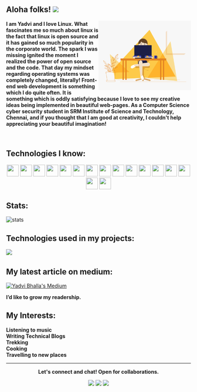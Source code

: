 
<!--
**yadvi12/yadvi12** is a ✨ _special_ ✨ repository because its `README.md` (this file) appears on your GitHub profile.

Here are some ideas to get you started:

- 🔭 I’m currently working on ...
- 🌱 I’m currently learning ...
- 👯 I’m looking to collaborate on ...
- 🤔 I’m looking for help with ...
- 💬 Ask me about ...
- 📫 How to reach me: ...
- 😄 Pronouns: ...
- ⚡ Fun fact: ...
-->

## Aloha folks! <img src="https://raw.githubusercontent.com/MartinHeinz/MartinHeinz/master/wave.gif" width="30px">

<div>
<div align = "center">
 <img align ="right" width="50%" height="50%" src="code.gif" alt="">
</div>
 

<b><p align = "left">I am Yadvi and I love Linux. What fascinates me so much about linux is the fact that linux is open source and it has gained so much popularity in the corporate world. The spark I was missing ignited the moment I realized the power of open source and the code. That day my mindset regarding operating systems was completely changed, literally! Front-end web development is something which I do quite often. It is something which is oddly satisfying because I love to see my creative ideas being implemented in beautiful web-pages. As a Computer Science cyber security student in SRM Institute of Science and Technology, Chennai, and if you thought that I am good at creativity, I couldn't help appreciating your beautiful imagination!</p></b>
</div>
<br>

## Technologies I know:

<p align="center">
<img height="32" width="32" src="https://cdn.jsdelivr.net/npm/simple-icons@v3/icons/amazonaws.svg" />
<img height="32" width="32" src="https://cdn.jsdelivr.net/npm/simple-icons@v3/icons/docker.svg" />
<img height="32" width="32" src="https://cdn.jsdelivr.net/npm/simple-icons@v3/icons/redhat.svg" />
<img height="32" width="32" src="https://cdn.jsdelivr.net/npm/simple-icons@v3/icons/python.svg" />
 <img height="32" width="32" src="https://cdn.jsdelivr.net/npm/simple-icons@v3/icons/html5.svg" />
<img height="32" width="32" src="https://cdn.jsdelivr.net/npm/simple-icons@v3/icons/linux.svg" />
<img height="32" width="32" src="https://cdn.jsdelivr.net/npm/simple-icons@v3/icons/css3.svg" />
<img height="32" width="32" src="https://cdn.jsdelivr.net/npm/simple-icons@v3/icons/javascript.svg" />
 <img height="32" width="32" src="https://cdn.jsdelivr.net/npm/simple-icons@v3/icons/node-dot-js.svg" />
<img height="32" width="32" src="https://cdn.jsdelivr.net/npm/simple-icons@v3/icons/react.svg" />
<img height="32" width="32" src="https://cdn.jsdelivr.net/npm/simple-icons@v3/icons/mongodb.svg" />
<img height="32" width="32" src="https://cdn.jsdelivr.net/npm/simple-icons@v3/icons/github.svg" />
 <img height="32" width="32" src="https://cdn.jsdelivr.net/npm/simple-icons@v3/icons/virtualbox.svg" />
 <img height="32" width="32" src="https://cdn.jsdelivr.net/npm/simple-icons@v3/icons/c.svg" />
<img height="32" width="32" src="https://cdn.jsdelivr.net/npm/simple-icons@v3/icons/bootstrap.svg" />
 <img height="32" width="32" src="https://cdn.jsdelivr.net/npm/simple-icons@v3/icons/vmware.svg" />
 </p>


  

 
## Stats:
  
  
<p>
  
  <img src="https://github-readme-stats.vercel.app/api?username=yadvi12&show_icons=true&theme=nord" alt="stats">
  </p>
  

## Technologies used in my projects:

  <p>
 
  <img src="https://github-readme-stats.vercel.app/api/top-langs/?username=yadvi12&layout=compact)">
  </p>
  


  
## My latest article on medium:

[![Yadvi Bhalla's Medium](https://github-readme-medium.vercel.app/?username=iivday21)](https://iivday21.medium.com/)

**I’d like to grow my readership.**
  
  ## My Interests:

<p align="center">

  <b>Listening to music</b><br />
  <b>Writing Technical Blogs</b><br />
  <b>Trekking</b><br />
  <b>Cooking</b><br />
  <b>Travelling to new places</b>
<hr>
<p align="center">
  <b>Let's connect and chat! Open for collaborations.</b>

  <p align="center">
    <a href="https://twitter.com/ivday21" alt="Twitter"><img src="https://raw.githubusercontent.com/jayehernandez/jayehernandez/3f5402efef9a0ae89211a6e04609558e862ca616/readme/twitter-fill.svg"></a>
    <a href="https://www.linkedin.com/in/yadvibhalla1210" alt="Linkedin"><img src="https://raw.githubusercontent.com/jayehernandez/jayehernandez/3f5402efef9a0ae89211a6e04609558e862ca616/readme/linkedin-fill.svg"></a>
    <a href="mailto:yadvibhalla2002@gmail.com" alt="Contact me"><img src="https://raw.githubusercontent.com/jayehernandez/jayehernandez/3f5402efef9a0ae89211a6e04609558e862ca616/readme/mail-fill.svg"></a>
    
  </p>

 
</p>

